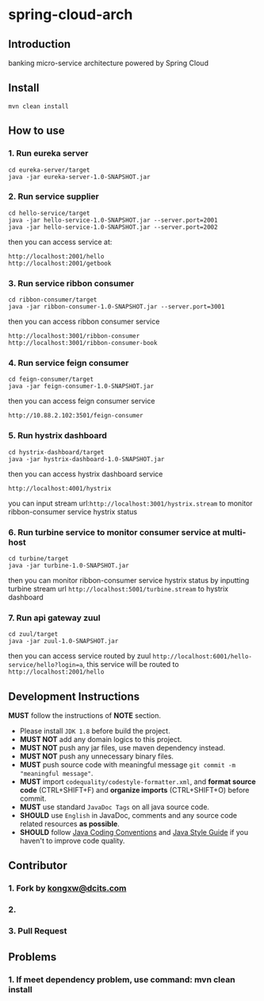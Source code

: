 # spring-cloud-arch

## Introduction
banking micro-service architecture powered by Spring Cloud


## Install

```mvn clean install```

## How to use

### 1. Run eureka server
```
cd eureka-server/target
java -jar eureka-server-1.0-SNAPSHOT.jar
```

### 2. Run service supplier
```
cd hello-service/target
java -jar hello-service-1.0-SNAPSHOT.jar --server.port=2001
java -jar hello-service-1.0-SNAPSHOT.jar --server.port=2002
```
then you can access service at:
```
http://localhost:2001/hello
http://localhost:2001/getbook
```

### 3. Run service ribbon consumer
```
cd ribbon-consumer/target
java -jar ribbon-consumer-1.0-SNAPSHOT.jar --server.port=3001
```
then you can access ribbon consumer service 
```
http://localhost:3001/ribbon-consumer
http://localhost:3001/ribbon-consumer-book
```

### 4. Run service feign consumer
```
cd feign-consumer/target
java -jar feign-consumer-1.0-SNAPSHOT.jar
```
then you can access feign consumer service 
```
http://10.88.2.102:3501/feign-consumer
```

### 5. Run hystrix dashboard
```
cd hystrix-dashboard/target
java -jar hystrix-dashboard-1.0-SNAPSHOT.jar
```
then you can access hystrix dashboard service 
```
http://localhost:4001/hystrix
```
you can input stream url:` http://localhost:3001/hystrix.stream ` to monitor ribbon-consumer service hystrix status

### 6. Run turbine service to monitor consumer service at multi-host
```
cd turbine/target
java -jar turbine-1.0-SNAPSHOT.jar
```
then you can monitor ribbon-consumer service hystrix status by inputting turbine stream url ```http://localhost:5001/turbine.stream``` to hystrix dashboard

### 7. Run api gateway zuul
```
cd zuul/target
java -jar zuul-1.0-SNAPSHOT.jar
```
then you can access service routed by zuul
`http://localhost:6001/hello-service/hello?login=a`, this service will be routed to `http://localhost:2001/hello`





## Development Instructions
**MUST** follow the instructions of **NOTE** section.
* Please install `JDK 1.8` before build the project.
* **MUST NOT** add any domain logics to this project.
* **MUST NOT** push any jar files, use maven dependency instead.
* **MUST NOT** push any unnecessary binary files.
* **MUST** push source code with meaningful message `git commit -m "meaningful message"`.
* **MUST** import `codequality/codestyle-formatter.xml`, and **format source code** (CTRL+SHIFT+F) and **organize imports** (CTRL+SHIFT+O) before commit.
* **MUST** use standard `JavaDoc Tags` on all java source code.
* **SHOULD** use `English` in JavaDoc, comments and any source code related resources **as possible**.
* **SHOULD** follow [Java Coding Conventions](http://www.oracle.com/technetwork/java/codeconventions-150003.pdf) and [Java Style Guide](https://google.github.io/styleguide/javaguide.html) if you haven't to improve code quality.






## Contributor

### 1. Fork by kongxw@dcits.com
### 2. 
### 3. Pull Request






## Problems
### 1. If meet dependency problem, use command: mvn clean install
